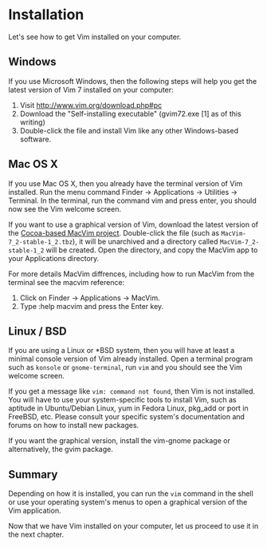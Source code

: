 # Installation

Let's see how to get Vim installed on your computer.

## Windows

If you use Microsoft Windows, then the following steps will help you get the latest version of Vim 7 installed on your computer:

1. Visit http://www.vim.org/download.php#pc
2. Download the "Self-installing executable" (gvim72.exe [1] as of this writing)
3. Double-click the file and install Vim like any other Windows-based software.

## Mac OS X

If you use Mac OS X, then you already have the terminal version of Vim installed. Run the menu command Finder &rarr; Applications &rarr; Utilities &rarr; Terminal. In the terminal, run the command vim and press enter, you should now see the Vim welcome screen.

If you want to use a graphical version of Vim, download the latest version of the [Cocoa-based MacVim project](http://code.google.com/p/macvim/). Double-click the file (such as `MacVim-7_2-stable-1_2.tbz`), it will be unarchived and a directory called `MacVim-7_2-stable-1_2` will be created. Open the directory, and copy the MacVim app to your Applications directory.

For more details MacVim diffrences, including how to run MacVim from the terminal see the macvim reference:

1. Click on Finder &rarr; Applications &rarr; MacVim.
2. Type :help macvim and press the Enter key.

## Linux / BSD

If you are using a Linux or *BSD system, then you will have at least a minimal console version of Vim already installed. Open a terminal program such as `konsole` or `gnome-terminal`, run `vim` and you should see the Vim welcome screen.

If you get a message like `vim: command not found`, then Vim is not installed. You will have to use your system-specific tools to install Vim, such as aptitude in Ubuntu/Debian Linux, yum in Fedora Linux, pkg_add or port in FreeBSD, etc. Please consult your specific system's documentation and forums on how to install new packages.

If you want the graphical version, install the vim-gnome package or alternatively, the gvim package.

## Summary


Depending on how it is installed, you can run the `vim` command in the shell or use your operating system's menus to open a graphical version of the Vim application.

Now that we have Vim installed on your computer, let us proceed to use it in the next chapter.
